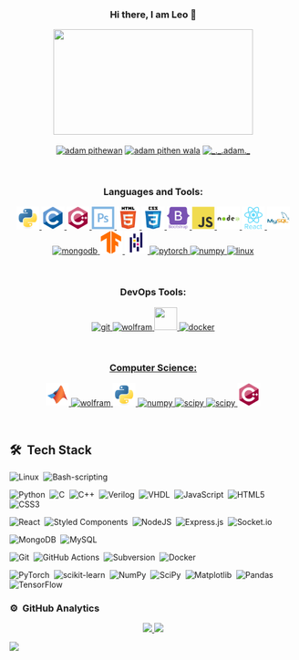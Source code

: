 <h3 align="center">Hi there, I am Leo 👋</h3>

<p align="center">
  <a href="https://github.com/L-Kh-Hovhannisyan">
  <img height="185em" width="350" src="https://user-images.githubusercontent.com/63071990/147404583-dcc9c1f9-0e98-4541-a66b-7120ed5f2afb.png"/>
<p align="center">
   <a href="https://www.linkedin.com/in/l-kh-hovhannisyan-560706185" target="blank"><img align="center"
      src="https://raw.githubusercontent.com/rahuldkjain/github-profile-readme-generator/master/src/images/icons/Social/linked-in-alt.svg"
      alt="adam pithewan" height="30" width="40" /></a>
   <a href="https://fb.com/adam pithen wala" target="blank"><img align="center"
      src="https://raw.githubusercontent.com/rahuldkjain/github-profile-readme-generator/master/src/images/icons/Social/facebook.svg"
      alt="adam pithen wala" height="30" width="40" /></a>
   <a href="https://instagram.com/_._.adam._" target="blank"><img align="center"
      src="https://raw.githubusercontent.com/rahuldkjain/github-profile-readme-generator/master/src/images/icons/Social/instagram.svg"
      alt="_._.adam._" height="30" width="40" /></a>
   </p>
<br>

<h3 align="center">Languages and Tools:</h3>

<p align="center"> <a href="https://developer.python.com" target="_blank" rel="noreferrer"> 
     <img 
      src="https://raw.githubusercontent.com/devicons/devicon/master/icons/python/python-original.svg" alt="python"
      width="40" height="40" /> </a> <a href="https://reactjs.org/" target="_blank" rel="noreferrer">
     <img 
      src="https://raw.githubusercontent.com/devicons/devicon/master/icons/c/c-original.svg"
      alt="c" width="40" height="40" /> </a> <a href="https://www.w3schools.com/cpp/" target="_blank" rel="noreferrer">
     <img 
      src="https://raw.githubusercontent.com/devicons/devicon/master/icons/cplusplus/cplusplus-original.svg"
      alt="cplusplus" width="40" height="40" /> </a> <a href="https://www.w3schools.com/css/" target="_blank" rel="noreferrer"> 
     <img 
      src="https://raw.githubusercontent.com/devicons/devicon/master/icons/photoshop/photoshop-line.svg" alt="photoshop"
      width="40" height="40" /> </a> <a href="https://www.python.org" target="_blank" rel="noreferrer"> 
     <img 
      src="https://raw.githubusercontent.com/devicons/devicon/master/icons/html5/html5-original-wordmark.svg"
      alt="html5" width="40" height="40" /> </a> <a href="https://www.adobe.com/in/products/illustrator.html" target="_blank" rel="noreferrer"> 
     <img 
      src="https://raw.githubusercontent.com/devicons/devicon/master/icons/css3/css3-original-wordmark.svg" 
      alt="css3" width="40" height="40" /> </a> <a href="https://www.w3.org/html/" target="_blank" rel="noreferrer"> 
     <img 
      src="https://raw.githubusercontent.com/devicons/devicon/master/icons/bootstrap/bootstrap-plain-wordmark.svg"
      alt="bootstrap" width="40" height="40" /> </a> <a href="https://www.cprogramming.com/" target="_blank" rel="noreferrer">
     <img
      src="https://raw.githubusercontent.com/devicons/devicon/master/icons/javascript/javascript-original.svg"
      alt="javascript" width="40" height="40" /> </a> <a href="https://kotlinlang.org" target="_blank" rel="noreferrer">
     <img
      src="https://raw.githubusercontent.com/devicons/devicon/master/icons/nodejs/nodejs-original-wordmark.svg"
      alt="nodejs" width="40" height="40" /> </a> <a href="https://pandas.pydata.org/" target="_blank" rel="noreferrer">
     <img
      src="https://raw.githubusercontent.com/devicons/devicon/master/icons/react/react-original-wordmark.svg"
      alt="react" width="40" height="40" /> </a> <a href="https://sass-lang.com" target="_blank" rel="noreferrer"> 
     <img
      src="https://raw.githubusercontent.com/devicons/devicon/master/icons/mysql/mysql-original-wordmark.svg"
      alt="mysql" width="40" height="40" /> </a> <a href="https://nestjs.com/" target="_blank" rel="noreferrer">
     <img
      src="https://www.vectorlogo.zone/logos/mongodb/mongodb-icon.svg" alt="mongodb" width="40"
      height="40" /> </a> <a href="https://www.java.com" target="_blank" rel="noreferrer"> 
     <img
      src="https://raw.githubusercontent.com/devicons/devicon/master/icons/tensorflow/tensorflow-original.svg" alt="tensorflow" width="40"
      height="40" /> </a> <a href="https://developer.mozilla.org/en-US/docs/Web/JavaScript" target="_blank" rel="noreferrer"> 
     <img
      src="https://raw.githubusercontent.com/devicons/devicon/2ae2a900d2f041da66e950e4d48052658d850630/icons/pandas/pandas-original.svg"
      alt="pandas" width="40" height="40" /> </a> <a href="https://www.photoshop.com/en" target="_blank" rel="noreferrer">
     <img 
      src="https://www.vectorlogo.zone/logos/pytorch/pytorch-icon.svg" 
      alt="pytorch" width="40" height="40" /> </a> <a href="https://www.mysql.com/" target="_blank" rel="noreferrer">  
     <img
      src="https://www.vectorlogo.zone/logos/numpy/numpy-icon.svg" 
      alt="numpy" width="40" height="40" /> </a> <a href="https://nodejs.org" target="_blank" rel="noreferrer"> 
    <img
      src="https://www.vectorlogo.zone/logos/linux/linux-icon.svg" alt="linux"
      width="40" height="40" /> </a> <a href="https://nodejs.org" target="_blank" rel="noreferrer"></a> 
    </p>
<br>

<h3 align="center">DevOps Tools:</h3>
    
<p align="center"> <a href="https://developer.python.com" target="_blank" rel="noreferrer"> 
    <img
      src="https://user-images.githubusercontent.com/63071990/147405494-e6e1cd89-0e5e-4c2f-a3f8-9b40f3cfadf9.png" 
      alt="git" width="40" height="40" /> </a> <a href="https://reactjs.org/" target="_blank" rel="noreferrer">
  <img
      src="https://user-images.githubusercontent.com/63071990/147405531-ca6e64f2-286d-41a1-88f9-13104c6407d4.png" 
      alt="wolfram" width="40" height="40" /> </a> <a href="https://reactjs.org/" target="_blank" rel="noreferrer">
     <img 
      src="https://user-images.githubusercontent.com/63071990/147405576-96390272-2d3c-41b2-abf0-9a9a8e567dbd.png"
      width="40" height="40" /> </a> <a href="https://reactjs.org/" target="_blank" rel="noreferrer">
   <img
      src="https://user-images.githubusercontent.com/63071990/147405608-7582fa6d-ecec-4e98-933d-d7c701f7848e.png" 
      alt="docker" width="40" height="40" /> </a> <a href="https://nodejs.org" target="_blank" rel="noreferrer">
    </p>
<br>

<h3 align="center">Computer Science:</h3>

<p align="center"> <a href="https://developer.python.com" target="_blank" rel="noreferrer"> 
    <img
      src="https://raw.githubusercontent.com/devicons/devicon/master/icons/matlab/matlab-original.svg" 
      alt="matlab" width="40" height="40" /> </a> <a href="https://reactjs.org/" target="_blank" rel="noreferrer">
  <img
      src="https://user-images.githubusercontent.com/63071990/147405414-30b9b4b3-f082-404c-a95e-c70832986120.png" 
      alt="wolfram" width="40" height="40" /> </a> <a href="https://reactjs.org/" target="_blank" rel="noreferrer">
     <img 
      src="https://raw.githubusercontent.com/devicons/devicon/master/icons/python/python-original.svg" alt="python"
      width="40" height="40" /> </a> <a href="https://reactjs.org/" target="_blank" rel="noreferrer">
   <img
      src="https://www.vectorlogo.zone/logos/numpy/numpy-icon.svg" 
      alt="numpy" width="40" height="40" /> </a> <a href="https://nodejs.org" target="_blank" rel="noreferrer">
   <img
      src="https://user-images.githubusercontent.com/63071990/147405445-0fe44c10-2b07-48e9-9f42-4f62ece9a9fe.png" 
      alt="scipy" width="40" height="40" /> </a> <a href="https://reactjs.org/" target="_blank" rel="noreferrer">
   <img
      src="https://user-images.githubusercontent.com/63071990/147405465-eba34ed8-fd02-4ea2-89e7-a877eebc2f05.png" 
      alt="scipy" width="40" height="40" /> </a> <a href="https://reactjs.org/" target="_blank" rel="noreferrer">
    <img src="https://raw.githubusercontent.com/devicons/devicon/master/icons/cplusplus/cplusplus-original.svg"
      alt="cplusplus" width="40" height="40" /> </a> <a href="https://www.w3schools.com/css/" target="_blank" rel="noreferrer"></a> 
    </p>
<br>

## 🛠 &nbsp;Tech Stack

![Linux](https://img.shields.io/badge/-linux-05122A?style=flat&logo=linux&logoColor=ffdd54)&nbsp;
![Bash-scripting](https://img.shields.io/badge/bash-scripting-05122A?style=flat&logo=&bash-scripting=linux&logoColor=ffdd54)&nbsp;

![Python](https://img.shields.io/badge/-Python-05122A?style=flat&logo=python)&nbsp;
![C](https://img.shields.io/badge/-C-05122A?style=flat&logo=C&logoColor=A8B9CC)&nbsp;
![C++](https://img.shields.io/badge/-C++-05122A?style=flat&logo=C%2B%2B&logoColor=00599C)&nbsp;
![Verilog](https://img.shields.io/badge/-verilog-05122A?style=flat&logo&logo=verilog&logoColor=3D17FA)&nbsp;
![VHDL](https://img.shields.io/badge/-VHDL-05122A?style=flat&logo&logo=VHDL&logoColor=3D17FA)&nbsp;
![JavaScript](https://img.shields.io/badge/-JavaScript-05122A?style=flat&logo=javascript)&nbsp;
![HTML5](https://img.shields.io/badge/-html5-05122A?.svg?style=style=flat&logo=html5&logoColor=white)&nbsp;
![CSS3](https://img.shields.io/badge/-css3-05122A?.svg?style=style=flat&logo=css3&logoColor=white)&nbsp;

![React](https://img.shields.io/badge/-react-05122A?.svg?style=style=flat&logo=react&logoColor=%2361DAFB)&nbsp;
![Styled Components](https://img.shields.io/badge/-styled--components-05122A?style=style=flat&logo=styled-components&logoColor=white)&nbsp;
![NodeJS](https://img.shields.io/badge/-node.js-05122A?style=style=flat&logo=node.js&logoColor=white)&nbsp;
![Express.js](https://img.shields.io/badge/-express.js-05122A?.svg?style=style=flat&logo=express&logoColor=%2361DAFB)&nbsp;
![Socket.io](https://img.shields.io/badge/-Socket.io-05122A?&style=style=flat&logo=Socket.io&logoColor=white)&nbsp;

![MongoDB](https://img.shields.io/badge/-MongoDB-05122A?.svg?style=style=flat&logo=mongodb&logoColor=white)&nbsp;
![MySQL](https://img.shields.io/badge/-MySQL-05122A?.svg?style=style=flat&logo=mysql&logoColor=yellowgreen)&nbsp;

![Git](https://img.shields.io/badge/-git-05122A?.svg?style=style=flat&logo=git&logoColor=white)&nbsp;
![GitHub Actions](https://img.shields.io/badge/-githubactions-05122A?.svg?style=style=flat&logo=githubactions&logoColor=white)&nbsp;
![Subversion](https://img.shields.io/badge/-Subversion-05122A?.svg?style=style=flat&logo=subversion&logoColor=white)&nbsp;
![Docker](https://img.shields.io/badge/-docker-05122A?.svg?style=style=flat&logo=docker&logoColor=white)&nbsp;

![PyTorch](https://img.shields.io/badge/-PyTorch-05122A?.svg?style=flat&logo=PyTorch&logoColor=white)&nbsp;
![scikit-learn](https://img.shields.io/badge/-scikit--learn-05122A?.svg?style=style=flat&logo=scikit-learn&logoColor=white)&nbsp;
![NumPy](https://img.shields.io/badge/-numpy-05122A?.svg?style=style=flat&logo=numpy&logoColor=white)&nbsp;
![SciPy](https://img.shields.io/badge/-SciPy-05122A?.svg?style=style=flat&logo=SciPy&logoColor=white)&nbsp;
![Matplotlib](https://img.shields.io/badge/-Matplotlib-05122A?.svg?style=style=flat&logo=Matplotlib&logoColor=white)&nbsp;
![Pandas](https://img.shields.io/badge/-pandas-05122A?.svg?style=style=flat&logo=pandas&logoColor=white)&nbsp;
![TensorFlow](https://img.shields.io/badge/-TensorFlow-05122A?.svg?style=style=flat&logo=TensorFlow&logoColor=white)&nbsp;

### ⚙️ &nbsp;GitHub Analytics

<p align="center">
<a href="https://github.com/L-Kh-Hovhannisyan">
  <img height="180em" src="https://github-readme-stats-eight-theta.vercel.app/api?username=L-Kh-Hovhannisyan&show_icons=true&theme=algolia&include_all_commits=true&count_private=true"/>
  <img height="180em" src="https://github-readme-stats-eight-theta.vercel.app/api/top-langs/?username=L-Kh-Hovhannisyan&layout=compact&langs_count=8&theme=algolia"/>
</a>
</p>

![](https://komarev.com/ghpvc/?username=L-Kh-Hovhannisyan)

